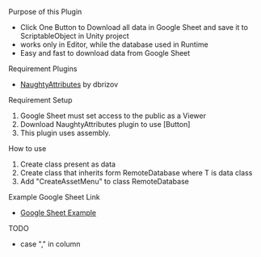 Purpose of this Plugin
- Click One Button to Download all data in Google Sheet and save it to ScriptableObject in Unity project
- works only in Editor, while the database used in Runtime
- Easy and fast to download data from Google Sheet

Requirement Plugins
- [NaughtyAttributes](https://github.com/dbrizov/NaughtyAttributes) by dbrizov

Requirement Setup
1. Google Sheet must set access to the public as a Viewer
2. Download NaughtyAttributes plugin to use [Button]
3. This plugin uses assembly.

How to use
1. Create class present as data
2. Create class that inherits form RemoteDatabase<T> where T is data class
3. Add "CreateAssetMenu" to class RemoteDatabase

Example Google Sheet Link
- [Google Sheet Example](https://docs.google.com/spreadsheets/d/1Ecqa5EU_-vAD7erb5KzyKy3ku7IGQPDWLZ4hH2Ye0Ao/edit?usp=sharing)

TODO
- case "," in column
